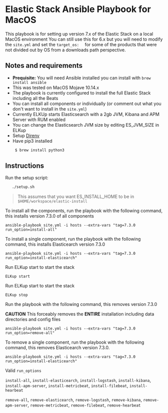 # Elastic Stack Ansible Playbook for MacOS

This playbook is for setting up version 7.x of the Elastic Stack on a local MacOS environment
You can still use this for 6.x but you will need to modify the `site.yml` and set  the `target_os:  ` for some of the products that were not divided out by OS from a downloads path perspective.

## Notes and requirements

 - **Prequisite:** You will need Ansible installed you can install with `brew install ansible`
 - This was tested on MacOS Mojave 10.14.x
 - The playbook is currently configured to install the full Elastic Stack including all the Beats
 - You can install all components or individually (or comment out what you don't want to install in the `site.yml`)
 - Currently ELKUp starts Elasticsearch with a 2gb JVM, Kibana and APM Server with RUM enabled
 - You can change the Elasticsearch JVM size by editing ES_JVM_SIZE in ELKup
 - Setup [Direnv](https://direnv.net/#basic-installation)
 - Have pip3 installed 
   ```sh 
    $ brew install python3
   ``` 

## Instructions
Run the setup script: 
```sh
   ./setup.sh 
```
> This assumes that you want ES_INSTALL_HOME to be in `$HOME/workspace/elastic-install`

To install all the components, run the playbook with the following command, this installs version 7.3.0 of all components

 `ansible-playbook site.yml -i hosts --extra-vars "tag=7.3.0 run_option=install-all"`

To install a single component, run the playbook with the following command, this installs Elasticearch version 7.3.0

 `ansible-playbook site.yml -i hosts --extra-vars "tag=7.3.0 run_option=install-elasticearch"`

Run ELKup start to start the stack

  `ELKup start`

Run ELKup start to start the stack

  `ELKup stop`

Run the playbook with the following command, this removes version 7.3.0

**CAUTION** This forceably removes the **ENTIRE** installation including data directories and config files

`ansible-playbook site.yml -i hosts --extra-vars "tag=7.3.0 run_option=remove-all"`

To remove a single component, run the playbook with the following command, this removes Elasticearch version 7.3.0.

`ansible-playbook site.yml -i hosts --extra-vars "tag=7.3.0 run_option=install-elasticearch"`

Valid `run_options`

`install-all`, `install-elasticearch`, `install-logstash`, `install-kibana`, `install-apm-server`, `install-metricbeat`, `install-filebeat`, `install-hearbeat`

`remove-all`, `remove-elasticearch`, `remove-logstash`, `remove-kibana`, `remove-apm-server`, `remove-metricbeat`, `remove-filebeat`, `remove-hearbeat`
